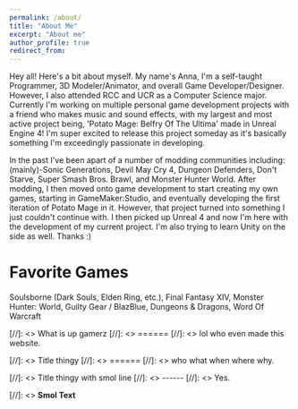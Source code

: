 ```yaml
---
permalink: /about/
title: "About Me"
excerpt: "About me"
author_profile: true
redirect_from: 
---
```

Hey all! Here's a bit about myself. My name's Anna, I'm a self-taught Programmer, 3D Modeler/Animator, and overall Game Developer/Designer. However, I also attended RCC and UCR as a Computer Science major. Currently I'm working on multiple personal game development projects with a friend who makes music and sound effects, with my largest and most active project being, 'Potato Mage: Belfry Of The Ultima' made in Unreal Engine 4! I'm super excited to release this project someday as it's basically something I'm exceedingly passionate in developing. 

In the past I've been apart of a number of modding communities including: (mainly)-Sonic Generations, Devil May Cry 4, Dungeon Defenders, Don't Starve, Super Smash Bros. Brawl, and Monster Hunter World. After modding, I then moved onto game development to start creating my own games, starting in GameMaker:Studio, and eventually developing the first iteration of Potato Mage in it. However, that project turned into something I just couldn't continue with. I then picked up Unreal 4 and now I'm here with the development of my current project. I'm also trying to learn Unity on the side as well. Thanks :)

Favorite Games
======
Soulsborne (Dark Souls, Elden Ring, etc.), Final Fantasy XIV, Monster Hunter: World, Guilty Gear / BlazBlue, Dungeons & Dragons, Word Of Warcraft

[//]: <> What is up gamerz
[//]: <> ======
[//]: <> lol who even made this website.

[//]: <> Title thingy
[//]: <> ======
[//]: <> who what when where why.

[//]: <> Title thingy with smol line
[//]: <> ------
[//]: <> Yes.

[//]: <> **Smol Text**